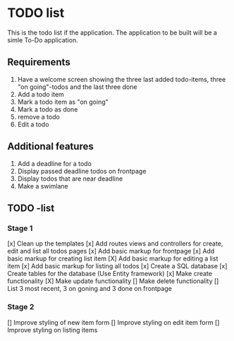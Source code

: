 # TODO list

This is the todo list if the application. 
The application to be built will be a simle To-Do application.

## Requirements
1. Have a welcome screen showing the three last added todo-items, three "on going"-todos and the last three done
2. Add a todo item
3. Mark a todo item as "on going"
4. Mark a todo as done
5. remove a todo
6. Edit a todo

## Additional features
1. Add a deadline for a todo
2. Display passed deadline todos on frontpage
3. Display todos that are near deadline
4. Make a swimlane


## TODO -list
### Stage 1
[x] Clean up the templates
[x] Add routes views and controllers for create, edit and list all todos pages
[x] Add basic markup for frontpage
[x] Add basic markup for creating list item
[X] Add basic markup for editing a list item
[x] Add basic markup for listing all todos
[x] Create a SQL database 
[x] Create tables for the database (Use Entity framework)
[x] Make create functionality 
[X] Make update functionality 
[] Make delete functionality 
[] List 3 most recent, 3 on goning and 3 done on frontpage

### Stage 2
[] Improve styling of new item form
[] Improve styling on edit item form
[] Improve styling on listing items
